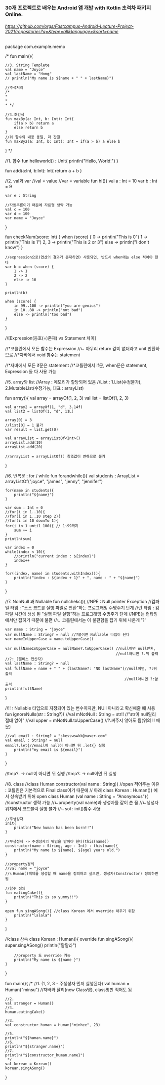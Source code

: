 ### 30개 프로젝트로 배우는 Android 앱 개발 with Kotlin 초격차 패키지 Online. 

###### https://github.com/orgs/Fastcampus-Android-Lecture-Project-2021/repositories?q=&type=all&language=&sort=name









package com.example.memo

/*
fun main(){

    //3. String Templete
    val name = "Joyce"
    val lastName = "Hong"
    // println("My name is ${name + " " + lastName}")

    //주석처리
    /*
    *
    *
    * */

    //4.조건식
    fun maxBy(a: Int, b: Int): Int{
        if(a > b) return a
        else return b
    }
    //위 함수와 내용 동일, 더 간결
    fun maxBy2(a: Int, b: Int): Int = if(a > b) a else b
}
*/

//1. 함수
fun helloworld() : Unit{
    println("Hello, World!")
}

fun add(a:Int, b:Int): Int{
    return a + b
}

//2. val과 var
//val = value
//var = variable
fun hi(){
    val a : Int = 10
    var b : Int = 9

    var e : String

    //자동추론이기 때문에 자료형 생략 가능
    val c = 100
    var d = 100
    var name = "Joyce"
}

fun checkNum(score: Int) {
    when (score) {
        0 -> println("This is 0")
        1 -> println("This is 1")
        2, 3 -> println("This is 2 or 3")
        else -> println("I don't know")
    }

    //expression으로(연산의 결과가 존재하면) 사용되면, 반드시 when에는 else 적어야 한다
    var b = when (score) {
        1 -> 1
        2 -> 2
        else -> 10
    }

    println(b)

    when (score) {
        in 99..100 -> println("you are genius")
        in 10..88 -> println("not bad")
        else -> println("too bad")
    }
}

//[Expression(등호(=)존재) vs Statement 차이]

//*코를린에서 모든 함수는 Expression
//ㄴ 아무리 return 값이 없더라고 unit 반환하므로
//*자바에서 void 함수는 statement

//*자바에서 모든 if문은 statement
//*코틀린에서 if문, when문은 statement, Expression 둘 다 사용 가능

//5. array와 list
//Array : 메모리가 할당되어 있음
//List : 1.List(수정불가), 2.MutableList(수정가능, 대표 : arrayList)

fun array(){
    val array = arrayOf(1, 2, 3)
    val list = listOf(1, 2, 3)

    val array2 = arrayOf(1, "d", 3.14f)
    val list2 = listOf(1, "d", 11L)

    array[0] = 3
    //list[0] = 1 불가
    var result = list.get(0)

    val arrayList = arrayListOf<Int>()
    arrayList.add(10)
    arrayList.add(20)

    //arrayList = arrayListOf() 참조값이 변하므로 불가
}

//6. 반복문 : for / while
fun forandwhile(){
    val students : ArrayList<String> = arrayListOf("joyce", "james", "jenny", "jennifer")

    for(name in students){
        println("${name}")
    }

    var sum : Int = 0
    //for(i in 1..10){
    //for(i in 1..10 step 2){
    //for(i in 10 downTo 1){
    for(i in 1 until 100){ // 1~99까지
        sum += i
    }
    println(sum)

    var index = 0
    while(index < 10){
        //println("current index : ${index}")
        index++
    }

    for((index, name) in students.withIndex()){
        println("index : ${index + 1}" + ", name : " + "${name}")
    }
}

//7. NonNull 과 Nullable
fun nullchekc(){
    //NPE : Null pointer Exception
    //컴파일 타임 : "소스 코드를 실행 파일로 변환"하는 프로그래밍 수명주기 단계
    //런 타임 : 컴파일 시간에 생성 된 "실행 파일 실행"하는 프로그래밍 수명주기 단계
    //NPE는 런타임에서만 잡히기 때문에 불편
    //ㄴ 코틀린에서는 이 불편함을 잡기 위해 나온게 '?'

    var name : String = "joyce"
    var nullName : String? = null //?붙이면 Nullable 타입이 된다
    var nameInUpperCase = name.toUpperCase()

    var nullNameInUpperCase = nullName?.toUpperCase() //null이면 null반환,
                                                      //null아니면 ?.뒤 출력
    //?: (엘비스 연산자)
    val lastName : String? = null
    val fullName = name + " " + (lastName?: "NO lastName")//null이면, ?:뒤 출력
                                                          //null아니면 ?:앞 출력
    println(fullName)


}

//!! : Nullable 타입으로 지정되어 있는 변수이지만, NUll 아니라고 확신해줄 떄 사용
fun ignoreNulls(str : String?){
    //val mNotNull : String = str!! //"str이 null일리 절대 없어"
    //val upper = mNotNull.toUpperCase() //?.써주지 않아도 됨(위의 !! 때문)

    //val email : String? = "skesswswkk@naver.com"
    val email : String? = null
    email?.let{//email이 null이 아니면 뒤 .let{} 실행
        println("my email is ${email}")
    }
}

//tmp?. -> null이 아니면 뒤 실행
//tmp?: -> null이면 뒤 실행

//8. class
//class Human constructor(val name : String){
//open 적어주는 이유 : 코틀린은 기본적으로 Final class이기 때문에
// 아래 class Korean : Human(){ 에서 상속받기 위해
open class Human (val name : String = "Anonymous"){ //constructor 생략 가능
                    //ㄴproperty(val name)과 생성자를 같이 쓴 꼴
            //ㄴ생성자 위치에서 코드블럭 실행 불가
            //ㄴsol : init()함수 사용

    //주생성자
    init{
        println("New human has been born!!")
    }

    //부생성자 -> 주생성자의 위임을 받아야 한다(this(name))
    constructor(name : String, age : Int) : this(name){
        println("My name is ${name}, ${age} years old.")
    }

    //property정의
    //val name = "joyce"
    //ㄴHuman()객체를 생성할 때 name을 정의하고 싶으면, 생성자(Constructor) 정의하면 됨

    //함수 정의
    fun eatingCake(){
        println("This is so yummy!!")
    }

    open fun singASong(){ //class Korean 에서 override 해주기 위함
        println("lalala")
    }
}

//class 상속
class Korean : Human(){
    override fun singASong(){
        super.singASong()
        println("랄랄라")

        //property 도 override 가능
        println("My name is ${name }")
    }
}

fun main(){
    /*
    //1. (1, 2, 3 - 주생성자 먼저 실행된다)
    val human = Human("minsu") //자바와 달리(new Class명), class명만 적어도 됨

    //2.
    val stranger = Human()
    //4.
    human.eatingCake()

    //3.
    val constructor_human = Human("minhee", 23)

    //5.
    println("${human.name}")
    //6.
    println("${stranger.name}")
    //7.
    println("${constructor_human.name}")
     */
    val korean = Korean()
    korean.singASong()
}
